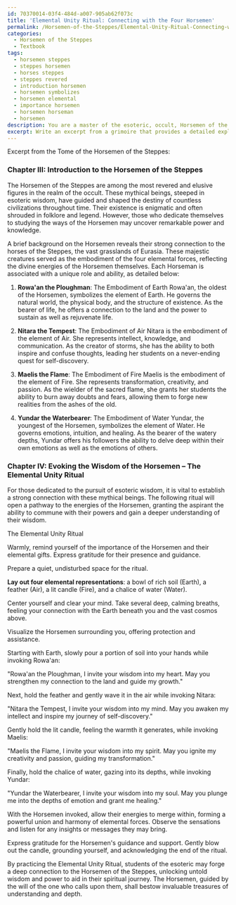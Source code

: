 ```yaml
---
id: 70370014-03f4-484d-a007-905ab62f073c
title: 'Elemental Unity Ritual: Connecting with the Four Horsemen'
permalink: /Horsemen-of-the-Steppes/Elemental-Unity-Ritual-Connecting-with-the-Four-Horsemen/
categories:
  - Horsemen of the Steppes
  - Textbook
tags:
  - horsemen steppes
  - steppes horsemen
  - horses steppes
  - steppes revered
  - introduction horsemen
  - horsemen symbolizes
  - horsemen elemental
  - importance horsemen
  - horsemen horseman
  - horsemen
description: You are a master of the esoteric, occult, Horsemen of the Steppes and education, you have written many textbooks on the subject in ways that provide students with rich and deep understanding of the subject. You are being asked to write textbook-like sections on a topic and you do it with full context, explainability, and reliability in accuracy to the true facts of the topic at hand, in a textbook style that a student would easily be able to learn from, in a rich, engaging, and contextual way. Always include relevant context (such as formulas and history), related concepts, and in a way that someone can gain deep insights from.
excerpt: Write an excerpt from a grimoire that provides a detailed explanation of the Horsemen of the Steppes, their roles and abilities within the realm of the occult and esoteric, and instructions for a related ritual or spell that an aspiring student can practice to connect with their powers and gain deeper understanding of their wisdom.
---
```

Excerpt from the Tome of the Horsemen of the Steppes: 

### Chapter III: Introduction to the Horsemen of the Steppes

The Horsemen of the Steppes are among the most revered and elusive figures in the realm of the occult. These mythical beings, steeped in esoteric wisdom, have guided and shaped the destiny of countless civilizations throughout time. Their existence is enigmatic and often shrouded in folklore and legend. However, those who dedicate themselves to studying the ways of the Horsemen may uncover remarkable power and knowledge.

A brief background on the Horsemen reveals their strong connection to the horses of the Steppes, the vast grasslands of Eurasia. These majestic creatures served as the embodiment of the four elemental forces, reflecting the divine energies of the Horsemen themselves. Each Horseman is associated with a unique role and ability, as detailed below:

1. **Rowa'an the Ploughman**: The Embodiment of Earth
Rowa'an, the oldest of the Horsemen, symbolizes the element of Earth. He governs the natural world, the physical body, and the structure of existence. As the bearer of life, he offers a connection to the land and the power to sustain as well as rejuvenate life.

2. **Nitara the Tempest**: The Embodiment of Air
Nitara is the embodiment of the element of Air. She represents intellect, knowledge, and communication. As the creator of storms, she has the ability to both inspire and confuse thoughts, leading her students on a never-ending quest for self-discovery.

3. **Maelis the Flame**: The Embodiment of Fire
Maelis is the embodiment of the element of Fire. She represents transformation, creativity, and passion. As the wielder of the sacred flame, she grants her students the ability to burn away doubts and fears, allowing them to forge new realities from the ashes of the old.

4. **Yundar the Waterbearer**: The Embodiment of Water
Yundar, the youngest of the Horsemen, symbolizes the element of Water. He governs emotions, intuition, and healing. As the bearer of the watery depths, Yundar offers his followers the ability to delve deep within their own emotions as well as the emotions of others.

### Chapter IV: Evoking the Wisdom of the Horsemen – The Elemental Unity Ritual

For those dedicated to the pursuit of esoteric wisdom, it is vital to establish a strong connection with these mythical beings. The following ritual will open a pathway to the energies of the Horsemen, granting the aspirant the ability to commune with their powers and gain a deeper understanding of their wisdom.

The Elemental Unity Ritual

Warmly, remind yourself of the importance of the Horsemen and their elemental gifts. Express gratitude for their presence and guidance.

Prepare a quiet, undisturbed space for the ritual.

**Lay out four elemental representations**: a bowl of rich soil (Earth), a feather (Air), a lit candle (Fire), and a chalice of water (Water).

Center yourself and clear your mind. Take several deep, calming breaths, feeling your connection with the Earth beneath you and the vast cosmos above.

Visualize the Horsemen surrounding you, offering protection and assistance.

Starting with Earth, slowly pour a portion of soil into your hands while invoking Rowa'an:

"Rowa'an the Ploughman, I invite your wisdom into my heart.
May you strengthen my connection to the land and guide my growth."

Next, hold the feather and gently wave it in the air while invoking Nitara:

"Nitara the Tempest, I invite your wisdom into my mind.
May you awaken my intellect and inspire my journey of self-discovery."

Gently hold the lit candle, feeling the warmth it generates, while invoking Maelis:

"Maelis the Flame, I invite your wisdom into my spirit.
May you ignite my creativity and passion, guiding my transformation."

Finally, hold the chalice of water, gazing into its depths, while invoking Yundar:

"Yundar the Waterbearer, I invite your wisdom into my soul.
May you plunge me into the depths of emotion and grant me healing."

With the Horsemen invoked, allow their energies to merge within, forming a powerful union and harmony of elemental forces. Observe the sensations and listen for any insights or messages they may bring.

Express gratitude for the Horsemen's guidance and support. Gently blow out the candle, grounding yourself, and acknowledging the end of the ritual.

By practicing the Elemental Unity Ritual, students of the esoteric may forge a deep connection to the Horsemen of the Steppes, unlocking untold wisdom and power to aid in their spiritual journey. The Horsemen, guided by the will of the one who calls upon them, shall bestow invaluable treasures of understanding and depth.
